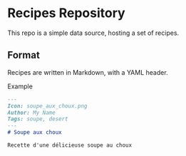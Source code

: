 # Recipes Repository 

This repo is a simple data source, hosting a set of recipes.

## Format

Recipes are written in Markdown, with a YAML header.

Example
```md
---
Icon: soupe_aux_choux.png
Author: My Name
Tags: soupe, desert
---
# Soupe aux choux

Recette d'une délicieuse soupe au choux
```
